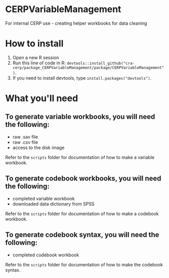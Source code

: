 # CERPVariableManagement
For internal CERP use - creating helper workbooks for data cleaning

# How to install
1. Open a new R session
2. Run this line of code in R: `devtools::install_github("cra-cerp/package_CERPVariableManagement/package/CERPVariableManagement")`.
3. If you need to install devtools, type `install.packages("devtools")`.

# What you'll need
## To generate variable workbooks, you will need the following:
* raw .sav file
* raw .csv file
* access to the disk image

Refer to the `scripts` folder for documentation of how to make a variable workbook.

## To generate codebook workbooks, you will need the following:
* completed variable workbook
* downloaded data dictionary from SPSS

Refer to the `scripts` folder for documentation of how to make a codebook workbook.

## To generate codebook syntax, you will need the following:
* completed codebook workbook

Refer to the `scripts` folder for documentation of how to make the codebook syntax.
